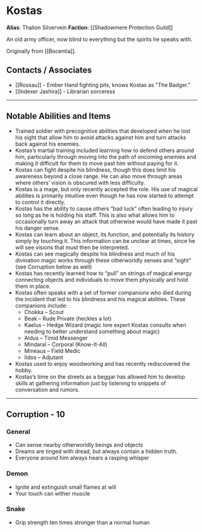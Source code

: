 # Kostas

**Alias**: Thalion Silvervein
**Faction**: [[Shadowmere Protection Guild]]

An old army officer, now blind to everything but the spirits he speaks with.

Originally from [[Bocentia]].

## Contacts / Associates

- [[Rossau]] - Ember Hand fighting pits, knows Kostas as "The Badger."
- [[Indexer Jashira]] - Librarian sorceress

---
## Notable Abilities and Items

- Trained soldier with precognitive abilities that developed when he lost his sight that allow him to avoid attacks against him and turn attacks back against his enemies.
- Kostas’s martial training included learning how to defend others around him, particularly through moving into the path of oncoming enemies and making it difficult for them to move past him without paying for it.
- Kostas can fight despite his blindness, though this does limit his awareness beyond a close range. He can also move through areas where others’ vision is obscured with less difficulty.
- Kostas is a mage, but only recently accepted the role.  His use of magical abilities is primarily intuitive even though he has now started to attempt to control it directly.
- Kostas has the ability to cause others “bad luck” often leading to injury so long as he is holding his staff. This is also what allows him to occasionally turn away an attack that otherwise would have made it past his danger sense.
- Kostas can learn about an object, its function, and potentially its history simply by touching it. This information can be unclear at times, since he will see visions that must then be interpreted.
- Kostas can see magically despite his blindness and much of his divination magic works through these otherworldly senses and “sight” (see Corruption below as well)
- Kostas has recently learned how to “pull” on strings of magical energy connecting objects and individuals to move them physically and hold them in place.
- Kostas often speaks with a set of former companions who died during the incident that led to his blindness and his magical abilities.  These companions include:
	- Chokka – Scout
	- Beak – Rude Private (heckles a lot)
	- Kaelus – Hedge Wizard (magic lore expert Kostas consults when needing to better understand something about magic)
	- Aldus – Timid Messenger
	- Mindaral – Corporal (Know-It-All)
	- Mineaus – Field Medic
	- Ildos – Adjutant
- Kostas used to enjoy woodworking and has recently rediscovered the hobby.
- Kostas’s time on the streets as a beggar has allowed him to develop skills at gathering information just by listening to snippets of conversation and rumors.

---
## Corruption - 10

### General

- Can sense nearby otherworldly beings and objects
- Dreams are tinged with dread, but always contain a hidden truth.
- Everyone around him always hears a rasping whisper

### Demon

- Ignite and extinguish small flames at will
- Your touch can wither muscle
### Snake

- Grip strength ten times stronger than a normal human